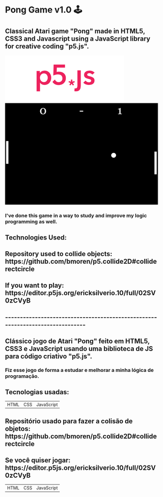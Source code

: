 <h1>Pong Game v1.0 🕹️</h1>

<h2>Classical Atari game "Pong" made in HTML5, CSS3 and Javascript using a JavaScript library for creative coding "p5.js".</h2>

<img src="p5js.png">
<img src="print.png">

<h3>I've done this game in a way to study and improve my logic programming as well.</h3>
<h2>Technologies Used:</h3>

<table>
<tr>
<td>HTML</td>
<td>CSS</td>
<td>JavaScript</td>
</tr>
 
<h2>Repository used to collide objects: https://github.com/bmoren/p5.collide2D#colliderectcircle</h2>
<h2>If you want to play: https://editor.p5js.org/ericksilverio.10/full/02SV0zCVyB</h2>
<h2>------------------------------------------------------------------------------</h2>
<h2>Clássico jogo de Atari "Pong" feito em HTML5, CSS3 e JavaScript usando uma biblioteca de JS para código criativo "p5.js".</h2>

<h3>Fiz esse jogo de forma a estudar e melhorar a minha lógica de programação.</h3>
  
<h2>Tecnologias usadas:</h3>

<table>
<tr>
<td>HTML</td>
<td>CSS</td>
<td>JavaScript</td>
</tr>
  
 <h2>Repositório usado para fazer a colisão de objetos: https://github.com/bmoren/p5.collide2D#colliderectcircle</h2>
 <h2>Se você quiser jogar: https://editor.p5js.org/ericksilverio.10/full/02SV0zCVyB</h2>

